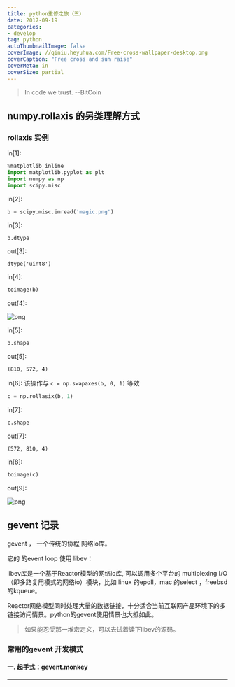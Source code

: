 ```yaml
---
title: python重修之旅（五）
date: 2017-09-19
categories:
- develop
tag: python
autoThumbnailImage: false
coverImage: //qiniu.heyuhua.com/Free-cross-wallpaper-desktop.png
coverCaption: "Free cross and sun raise"
coverMeta: in
coverSize: partial
---
```


> In code we trust. --BitCoin
<!--more-->

<!-- toc -->

## numpy.rollaxis 的另类理解方式

### rollaxis 实例

in[1]:

```python
%matplotlib inline
import matplotlib.pyplot as plt
import numpy as np
import scipy.misc
```

in[2]:

```python
b = scipy.misc.imread('magic.png')
```

in[3]:

```python
b.dtype
```

out[3]:

```
dtype('uint8')
```

in[4]:

```python
toimage(b)
```

out[4]:

![png](http://qiniu.heyuhua.com/output_5_0.png)

in[5]:

```python
b.shape
```

out[5]:

```
(810, 572, 4)
```

in[6]: 该操作与 `c = np.swapaxes(b, 0, 1)` 等效

```python
c = np.rollasix(b, 1)
```

in[7]:

```python
c.shape
```

out[7]:

```
(572, 810, 4)
```

in[8]:

```python
toimage(c)
```

out[9]:

![png](http://qiniu.heyuhua.com/output_7_0.png)

## gevent 记录

gevent ， 一个传统的协程 网络io库。

它的 的event loop 使用 libev：

libev库是一个基于Reactor模型的网络io库,  可以调用多个平台的 multiplexing I/O（即多路复用模式的网络io）模块，比如 linux 的epoll，mac 的select ，freebsd 的kqueue。

Reactor网络模型同时处理大量的数据链接，十分适合当前互联网产品环境下的多链接访问情景。python的gevent使用情景也大抵如此。

> 如果能忍受那一堆宏定义，可以去试着读下libev的源码。

### 常用的gevent 开发模式

#### 一. 起手式：gevent.monkey

****
